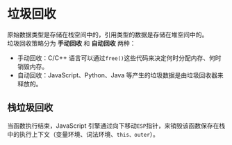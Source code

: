 # 垃圾回收

原始数据类型是存储在栈空间中的，引用类型的数据是存储在堆空间中的。  
垃圾回收策略分为 **手动回收** 和 **自动回收** 两种：

-   手动回收：C/C++ 语言可以通过`free()`这些代码来决定何时分配内存、何时销毁内存。
-   自动回收：JavaScript、Python、Java 等产生的垃圾数据是由垃圾回收器来释放的。

## 栈垃圾回收

当函数执行结束，JavaScript 引擎通过向下移动`ESP`指针，来销毁该函数保存在栈中的执行上下文（变量环境、词法环境、`this、outer`）。
